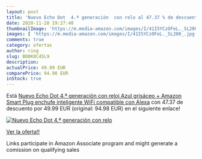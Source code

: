 ```yaml
---
layout: post
title: 'Nuevo Echo Dot  4.ª generación  con relo al 47.37 % de descuento'
date: 2020-11-28 19:27:48
thumbnailImage: 'https://m.media-amazon.com/images/I/41ISYCzOFeL._SL200_.jpg'
images: [ 'https://m.media-amazon.com/images/I/41ISYCzOFeL._SL200_.jpg' ]
comments: true
category: ofertas
author: ring
slug: B08K8C45L9
description:
actualPrice: 49.99 EUR
comparePrice: 94.98 EUR
inStock: true
---
```


Está [Nuevo Echo Dot  4.ª generación  con reloj  Azul grisáceo + Amazon Smart Plug  enchufe inteligente WiFi   compatible con Alexa](https://www.amazon.es/dp/B08K8C45L9/?tag=tolees-21) con 47.37 de descuento por 49.99 EUR (original: 94.98 EUR) en el siguiente enlace!

[![Nuevo Echo Dot  4.ª generación  con relo](https://m.media-amazon.com/images/I/41ISYCzOFeL._SL200_.jpg)](https://www.amazon.es/dp/B08K8C45L9/?tag=tolees-21)

[Ver la oferta!!](https://www.amazon.es/dp/B08K8C45L9/?tag=tolees-21)

Links participate in Amazon Associate program and might generate a comission on qualifying sales


